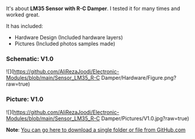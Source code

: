 It's about **LM35 Sensor with R-C Damper**.
I tested it for many times and worked great.

It has included:
- Hardware Design (Included hardware layers)
- Pictures (Included photos samples made)

### Schematic: V1.0
![](https://github.com/AliRezaJoodi/Electronic-Modules/blob/main/Sensor_LM35_R-C Damper/Hardware/Figure.png?raw=true)

### Picture: V1.0
![](https://github.com/AliRezaJoodi/Electronic-Modules/blob/main/Sensor_LM35_R-C Damper/Pictures/V1.0.jpg?raw=true)

**Note**: [You can go here to download a single folder or file from GitHub.com](https://minhaskamal.github.io/DownGit/#/home)
